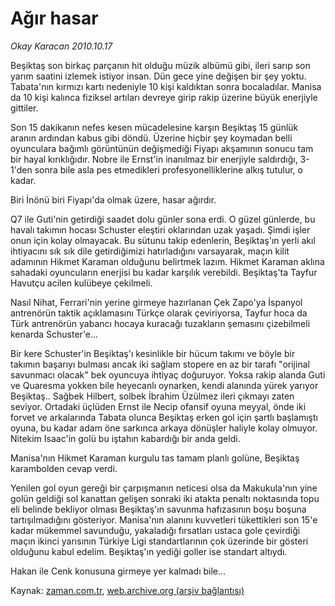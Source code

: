 # Ağır hasar

*Okay Karacan 2010.10.17*

<td class="columnist-detail">
<p>Beşiktaş son birkaç parçanın hit olduğu müzik albümü gibi, ileri sarıp son yarım saatini izlemek istiyor insan. Dün gece yine değişen bir şey yoktu. Tabata'nın kırmızı kartı nedeniyle 10 kişi kaldıktan sonra bocaladılar. Manisa da 10 kişi kalınca fiziksel artıları devreye girip rakip üzerine büyük enerjiyle gittiler.</p>
<p>
<div id="haberMetinDiv">
<p>Son 15 dakikanın nefes kesen mücadelesine karşın Beşiktaş 15 günlük aranın ardından kabus gibi döndü. Üzerine hiçbir şey koymadan belli oyunculara bağımlı görüntünün değişmediği Fiyapı akşamının sonucu tam bir hayal kırıklığıdır. Nobre ile Ernst'in inanılmaz bir enerjiyle saldırdığı, 3-1'den sonra bile asla pes etmedikleri profesyonelliklerine alkış tutulur, o kadar.
<p>Biri İnönü biri Fiyapı'da olmak üzere, hasar ağırdır.
<p>Q7 ile Guti'nin getirdiği saadet dolu günler sona erdi. O güzel günlerde, bu havalı takımın hocası Schuster eleştiri oklarından uzak yaşadı. Şimdi işler onun için kolay olmayacak. Bu sütunu takip edenlerin, Beşiktaş'ın yerli akıl ihtiyacını sık sık dile getirdiğimizi hatırladığını varsayarak, maçın kilit adamının Hikmet Karaman olduğunu belirtmek lazım. Hikmet Karaman aklına sahadaki oyuncuların enerjisi bu kadar karşılık verebildi. Beşiktaş'ta Tayfur Havutçu acilen kulübeye çekilmeli.
<p>Nasıl Nihat, Ferrari'nin yerine girmeye hazırlanan Çek Zapo'ya İspanyol antrenörün taktik açıklamasını Türkçe olarak çeviriyorsa, Tayfur hoca da Türk antrenörün yabancı hocaya kuracağı tuzakların şemasını çizebilmeli kenarda Schuster'e...
<p>Bir kere Schuster'in Beşiktaş'ı kesinlikle bir hücum takımı ve böyle bir takımın başarıyı bulması ancak iki sağlam stopere en az bir tarafı "orijinal savunmacı olacak" bek oyuncuya ihtiyaç doğuruyor. Yoksa rakip alanda Guti ve Quaresma yokken bile heyecanlı oynarken, kendi alanında yürek yarıyor Beşiktaş.. Sağbek Hilbert, solbek İbrahim Üzülmez ileri çıkmayı zaten seviyor. Ortadaki üçlüden Ernst ile Necip ofansif oyuna meyyal, önde iki forvet ve arkalarında Tabata olunca Beşiktaş erken gol için şartlı başlamıştı oyuna, bu kadar adam öne sarkınca arkaya dönüşler haliyle kolay olmuyor. Nitekim Isaac'in golü bu iştahın kabardığı bir anda geldi.
<p>Manisa'nın Hikmet Karaman kurgulu tas tamam planlı golüne, Beşiktaş karambolden cevap verdi.
<p>Yenilen gol oyun gereği bir çarpışmanın neticesi olsa da Makukula'nın yine golün geldiği sol kanattan gelişen sonraki iki atakta penaltı noktasında topu eli belinde bekliyor olması Beşiktaş'ın savunma hafızasının boşu boşuna tartışılmadığını gösteriyor. Manisa'nın alanını kuvvetleri tükettikleri son 15'e kadar mükemmel savunduğu, yakaladığı fırsatları ustaca gole çevirdiği maçın ikinci yarısının Türkiye Ligi standartlarının çok üzerinde bir gösteri olduğunu kabul edelim. Beşiktaş'ın yediği goller ise standart altıydı.
<p>Hakan ile Cenk konusuna girmeye yer kalmadı bile... 
<p></p></p></p></p></p></p></p></p></p></div>
</p>
<a href="http://web.archive.org/web/20101224225755/mailto:o.karacan@zaman.com.tr">
</a></td>

Kaynak: [zaman.com.tr](http://zaman.com.tr/yazar.do?yazino=1041197), [web.archive.org (arşiv bağlantısı)](http://web.archive.org/web/20101224225755/http://zaman.com.tr/yazar.do?yazino=1041197)
